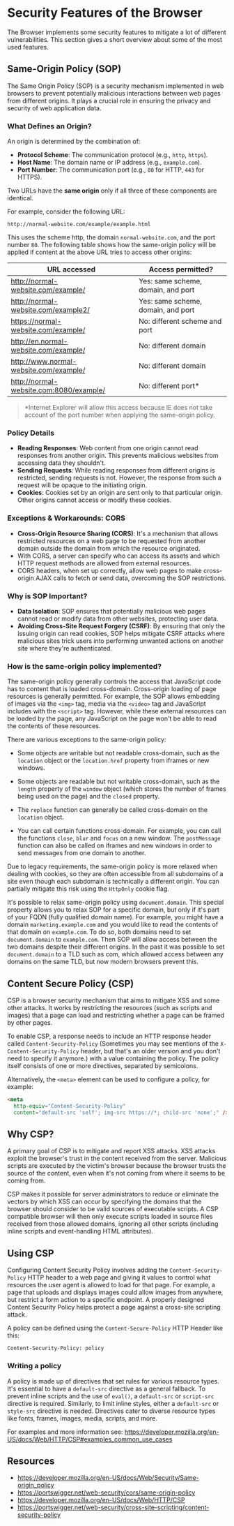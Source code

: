 # Security Features of the Browser

The Browser implements some security features to mitigate a lot of different vulnerabilities. This section gives a short overview about some of the most used features.

## Same-Origin Policy (SOP)

The Same Origin Policy (SOP) is a security mechanism implemented in web browsers to prevent potentially malicious interactions between web pages from different origins. It plays a crucial role in ensuring the privacy and security of web application data.

### What Defines an Origin?

An origin is determined by the combination of:

- **Protocol Scheme**: The communication protocol (e.g., `http`, `https`).
- **Host Name**: The domain name or IP address (e.g., `example.com`).
- **Port Number**: The communication port (e.g., `80` for HTTP, `443` for HTTPS).

Two URLs have the **same origin** only if all three of these components are identical.

For example, consider the following URL:

```
http://normal-website.com/example/example.html
```

This uses the scheme http, the domain `normal-website.com`, and the port number `80`. The following table shows how the same-origin policy will be applied if content at the above URL tries to access other origins:

| **URL accessed**                        | **Access permitted?**              |
| --------------------------------------- | ---------------------------------- |
| <http://normal-website.com/example/>      | Yes: same scheme, domain, and port |
| <http://normal-website.com/example2/>     | Yes: same scheme, domain, and port |
| <https://normal-website.com/example/>     | No: different scheme and port      |
| <http://en.normal-website.com/example/>   | No: different domain               |
| <http://www.normal-website.com/example/>  | No: different domain               |
| <http://normal-website.com:8080/example/> | No: different port\*               |

> \*Internet Explorer will allow this access because IE does not take account of the port number when applying the same-origin policy.

### Policy Details

- **Reading Responses**: Web content from one origin cannot read responses from another origin. This prevents malicious websites from accessing data they shouldn't.
- **Sending Requests**: While reading responses from different origins is restricted, sending requests is not. However, the response from such a request will be opaque to the initiating origin.
- **Cookies**: Cookies set by an origin are sent only to that particular origin. Other origins cannot access or modify these cookies.

### Exceptions & Workarounds: CORS

- **Cross-Origin Resource Sharing (CORS)**: It's a mechanism that allows restricted resources on a web page to be requested from another domain outside the domain from which the resource originated.
- With CORS, a server can specify who can access its assets and which HTTP request methods are allowed from external resources.
- CORS headers, when set up correctly, allow web pages to make cross-origin AJAX calls to fetch or send data, overcoming the SOP restrictions.

### Why is SOP Important?

- **Data Isolation**: SOP ensures that potentially malicious web pages cannot read or modify data from other websites, protecting user data.
- **Avoiding Cross-Site Request Forgery (CSRF)**: By ensuring that only the issuing origin can read cookies, SOP helps mitigate CSRF attacks where malicious sites trick users into performing unwanted actions on another site where they're authenticated.

### How is the same-origin policy implemented?

The same-origin policy generally controls the access that JavaScript code has to content that is loaded cross-domain. Cross-origin loading of page resources is generally permitted. For example, the SOP allows embedding of images via the `<img>` tag, media via the `<video>` tag and JavaScript includes with the `<script>` tag. However, while these external resources can be loaded by the page, any JavaScript on the page won't be able to read the contents of these resources.

There are various exceptions to the same-origin policy:

- Some objects are writable but not readable cross-domain, such as the `location` object or the `location.href` property from iframes or new windows.

- Some objects are readable but not writable cross-domain, such as the `length` property of the `window` object (which stores the number of frames being used on the page) and the `closed` property.

- The `replace` function can generally be called cross-domain on the `location` object.

- You can call certain functions cross-domain. For example, you can call the functions `close`, `blur` and `focus` on a new window. The `postMessage` function can also be called on iframes and new windows in order to send messages from one domain to another.

Due to legacy requirements, the same-origin policy is more relaxed when dealing with cookies, so they are often accessible from all subdomains of a site even though each subdomain is technically a different origin. You can partially mitigate this risk using the `HttpOnly` cookie flag.

It's possible to relax same-origin policy using `document.domain`. This special property allows you to relax SOP for a specific domain, but only if it's part of your FQDN (fully qualified domain name). For example, you might have a domain `marketing.example.com` and you would like to read the contents of that domain on `example.com`. To do so, both domains need to set `document.domain` to `example.com`. Then SOP will allow access between the two domains despite their different origins. In the past it was possible to set `document.domain` to a TLD such as com, which allowed access between any domains on the same TLD, but now modern browsers prevent this.

## Content Secure Policy (CSP)

CSP is a browser security mechanism that aims to mitigate XSS and some other attacks. It works by restricting the resources (such as scripts and images) that a page can load and restricting whether a page can be framed by other pages.

To enable CSP, a response needs to include an HTTP response header called `Content-Security-Policy` (Sometimes you may see mentions of the `X-Content-Security-Policy` header, but that's an older version and you don't need to specify it anymore.) with a value containing the policy. The policy itself consists of one or more directives, separated by semicolons.

Alternatively, the `<meta>` element can be used to configure a policy, for example:

```html
<meta
  http-equiv="Content-Security-Policy"
  content="default-src 'self'; img-src https://*; child-src 'none';" />
```

## Why CSP?

A primary goal of CSP is to mitigate and report XSS attacks. XSS attacks exploit the browser's trust in the content received from the server. Malicious scripts are executed by the victim's browser because the browser trusts the source of the content, even when it's not coming from where it seems to be coming from.

CSP makes it possible for server administrators to reduce or eliminate the vectors by which XSS can occur by specifying the domains that the browser should consider to be valid sources of executable scripts. A CSP compatible browser will then only execute scripts loaded in source files received from those allowed domains, ignoring all other scripts (including inline scripts and event-handling HTML attributes).

## Using CSP

Configuring Content Security Policy involves adding the `Content-Security-Policy` HTTP header to a web page and giving it values to control what resources the user agent is allowed to load for that page. For example, a page that uploads and displays images could allow images from anywhere, but restrict a form action to a specific endpoint. A properly designed Content Security Policy helps protect a page against a cross-site scripting attack.

A policy can be defined using the `Content-Secure-Policy` HTTP Header like this:

```
Content-Security-Policy: policy
```

### Writing a policy

A policy is made up of directives that set rules for various resource types. It's essential to have a `default-src` directive as a general fallback. To prevent inline scripts and the use of `eval()`, a `default-src` or `script-src` directive is required. Similarly, to limit inline styles, either a `default-src` or `style-src` directive is needed. Directives cater to diverse resource types like fonts, frames, images, media, scripts, and more.

For examples and more information see: <https://developer.mozilla.org/en-US/docs/Web/HTTP/CSP#examples_common_use_cases>

## Resources

- <https://developer.mozilla.org/en-US/docs/Web/Security/Same-origin_policy>
- <https://portswigger.net/web-security/cors/same-origin-policy>
- <https://developer.mozilla.org/en-US/docs/Web/HTTP/CSP>
- <https://portswigger.net/web-security/cross-site-scripting/content-security-policy>
